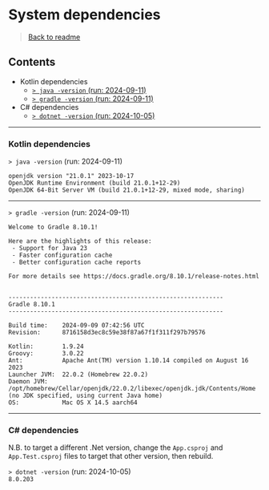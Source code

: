 # System dependencies

> [Back to readme](../README.md)
## Contents
- Kotlin dependencies
  - [`> java -version`  (run: 2024-09-11)](#-java--version--run-2024-09-11)
  - [`> gradle -version` (run: 2024-09-11)](#-gradle--version-run-2024-09-11)
- C# dependencies
  - [`> dotnet -version`  (run: 2024-10-05)](#-dotnet--version--run-2024-10-05)

---
### Kotlin dependencies
  `> java -version`  (run: 2024-09-11)
  ```
  openjdk version "21.0.1" 2023-10-17
  OpenJDK Runtime Environment (build 21.0.1+12-29)
  OpenJDK 64-Bit Server VM (build 21.0.1+12-29, mixed mode, sharing)
  ```

  ---
  `> gradle -version` (run: 2024-09-11)
  
  ```
  Welcome to Gradle 8.10.1!
  
  Here are the highlights of this release:
   - Support for Java 23
   - Faster configuration cache
   - Better configuration cache reports
  
  For more details see https://docs.gradle.org/8.10.1/release-notes.html
  
  
  ------------------------------------------------------------
  Gradle 8.10.1
  ------------------------------------------------------------
  
  Build time:    2024-09-09 07:42:56 UTC
  Revision:      8716158d3ec8c59e38f87a67f1f311f297b79576
  
  Kotlin:        1.9.24
  Groovy:        3.0.22
  Ant:           Apache Ant(TM) version 1.10.14 compiled on August 16 2023
  Launcher JVM:  22.0.2 (Homebrew 22.0.2)
  Daemon JVM:    /opt/homebrew/Cellar/openjdk/22.0.2/libexec/openjdk.jdk/Contents/Home (no JDK specified, using current Java home)
  OS:            Mac OS X 14.5 aarch64
  ```

  ---
### C# dependencies
  N.B. to target a different .Net version, change the `App.csproj` and `App.Test.csproj` files to target that other version, then rebuild.
  
  `> dotnet -version` (run: 2024-10-05)  
  `8.0.203`
